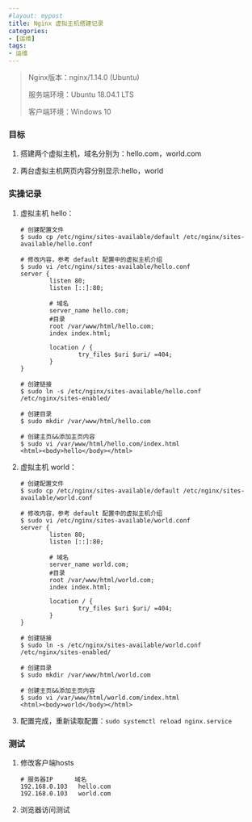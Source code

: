 ```yaml
---
#layout: mypost
title: Nginx 虚拟主机搭建记录
categories:
- [运维]
tags:
- 运维
---
```


> Nginx版本：nginx/1.14.0 (Ubuntu)
>
> 服务端环境：Ubuntu 18.04.1 LTS
>
> 客户端环境：Windows 10

### 目标

1. 搭建两个虚拟主机，域名分别为：hello.com，world.com

2. 两台虚拟主机网页内容分别显示:hello，world

### 实操记录

1. 虚拟主机 hello：

    ```shell
    # 创建配置文件
    $ sudo cp /etc/nginx/sites-available/default /etc/nginx/sites-available/hello.conf

    # 修改内容，参考 default 配置中的虚拟主机介绍
    $ sudo vi /etc/nginx/sites-available/hello.conf
    server {
            listen 80;
            listen [::]:80;

            # 域名
            server_name hello.com;
            #目录
            root /var/www/html/hello.com;
            index index.html;

            location / {
                    try_files $uri $uri/ =404;
            }
    }

    # 创建链接
    $ sudo ln -s /etc/nginx/sites-available/hello.conf /etc/nginx/sites-enabled/

    # 创建目录
    $ sudo mkdir /var/www/html/hello.com

    # 创建主页&&添加主页内容
    $ sudo vi /var/www/html/hello.com/index.html
    <html><body>hello</body></html>
    ```

2. 虚拟主机 world：

    ```shell
    # 创建配置文件
    $ sudo cp /etc/nginx/sites-available/default /etc/nginx/sites-available/world.conf

    # 修改内容，参考 default 配置中的虚拟主机介绍
    $ sudo vi /etc/nginx/sites-available/world.conf
    server {
            listen 80;
            listen [::]:80;

            # 域名
            server_name world.com;
            #目录
            root /var/www/html/world.com;
            index index.html;

            location / {
                    try_files $uri $uri/ =404;
            }
    }

    # 创建链接
    $ sudo ln -s /etc/nginx/sites-available/world.conf /etc/nginx/sites-enabled/

    # 创建目录
    $ sudo mkdir /var/www/html/world.com

    # 创建主页&&添加主页内容
    $ sudo vi /var/www/html/world.com/index.html
    <html><body>world</body></html>
    ```

3. 配置完成，重新读取配置：`sudo systemctl reload nginx.service`

### 测试

1. 修改客户端hosts

    ```shell
    # 服务器IP      域名
    192.168.0.103   hello.com
    192.168.0.103   world.com
    ```

2. 浏览器访问测试
